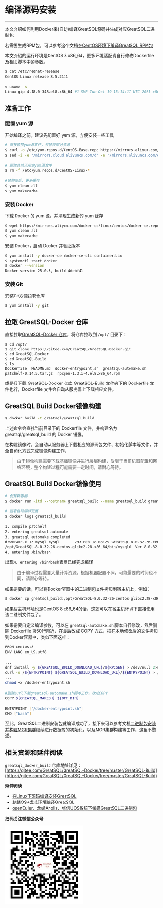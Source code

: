 # 编译源码安装
---

本文介绍如何利用Docker来(自动)编译GreatSQL源码并生成对应GreatSQL二进制包

若需要生成RPM包，可以参考这个文档[在CentOS环境下编译GreatSQL RPM包](https://gitee.com/GreatSQL/GreatSQL-Doc/blob/master/docs/build-greatsql-rpm-under-centos.md)

本文介绍的运行环境是CentOS 8 x86_64，更多环境适配请自行修改Dockerfile及相关脚本中的参数。
```bash
$ cat /etc/redhat-release
CentOS Linux release 8.5.2111

$ uname -a
Linux gip 4.18.0-348.el8.x86_64 #1 SMP Tue Oct 19 15:14:17 UTC 2021 x86_64 x86_64 x86_64 GNU/Linux
```
##  准备工作
###  配置 yum 源
开始编译之前，建议先配置好 yum 源，方便安装一些工具
```bash
# 直接替换yum源文件，并替换部分资源
$ curl -o /etc/yum.repos.d/CentOS-Base.repo https://mirrors.aliyun.com/repo/Centos-vault-8.5.2111.repo
$ sed -i -e '/mirrors.cloud.aliyuncs.com/d' -e '/mirrors.aliyuncs.com/d' /etc/yum.repos.d/CentOS-Base.repo

# 删除其他无用的yum源文件
$ rm -f /etc/yum.repos.d/CentOS-Linux-*

#替换完后，更新缓存
$ yum clean all
$ yum makecache
```

###  安装 Docker
下载 Docker 的 yum 源，并清理生成新的 yum 缓存
```bash
$ wget https://mirrors.aliyun.com/docker-ce/linux/centos/docker-ce.repo -O /etc/yum.repos.d/docker-ce.repo
$ yum clean all
$ yum makecache
```
安装 Docker，启动 Docker 并验证版本
```bash
$ yum install -y docker-ce docker-ce-cli containerd.io
$ systemctl start docker
$ docker --version
Docker version 25.0.3, build 4debf41
```
###  安装 Git
安装Git方便拉取仓库
```bash
$ yum install -y git
```

##  拉取 GreatSQL-Docker 仓库

直接拉取[GreatSQL-Docker 仓库](https://gitee.com/GreatSQL/GreatSQL-Docker/tree/master/GreatSQL-Build)，将仓库拉取到 `/opt/` 目录下：

```
$ cd /opt/
$ git clone https://gitee.com/GreatSQL/GreatSQL-Docker.git
$ cd GreatSQL-Docker
$ cd GreatSQL-Build
$ ls
Dockerfile  README.md  docker-entrypoint.sh  greatsql-automake.sh  patchelf-0.14.5.tar.gz  rpcgen-1.3.1-4.el8.x86_64.rpm
```
或是只下载 GreatSQL-Docker 仓库 GreatSQL-Build 文件夹下的 Dockerfile 文件也行，Dockerfile 文件会自动从服务器上下载相应文件。

##  GreatSQL Build Docker镜像构建

```bash
$ docker build -t greatsql/greatsql_build .
```
上述命令会查找当前目录下的 Dockerfile 文件，并构建名为 greatsql/greatsql_build 的 Docker 镜像。

在构建镜像时，会自动从服务器上下载相应的源码包文件、初始化脚本等文件，并全自动化方式完成镜像构建工作。

> 由于镜像构建需要下载基础镜像并进行层层构建，受限于当前机器配置和网络环境，整个构建过程可能需要一定时间，请耐心等待。
##  GreatSQL Build Docker镜像使用
```bash
# 创建新容器
$ docker run -itd --hostname greatsql_build --name greatsql_build greatsql/greatsql_build bash

# 查看自动编译进展
$ docker logs greatsql_build

1. compile patchelf
2. entering greatsql automake
3. greatsql automake completed
drwxrwxr-x 13 mysql mysql       293 Feb 18 08:29 GreatSQL-8.0.32-26-centos-glibc2.28-x86_64
/opt/GreatSQL-8.0.32-26-centos-glibc2.28-x86_64/bin/mysqld  Ver 8.0.32-26 for Linux on x86_64 (GreatSQL, Release 26, Revision 444164cc78e)
4. entering /bin/bash
```
出现`4. entering /bin/bash`表示已经完成编译

> 由于编译过程需要大量计算资源，根据机器配置不同，可能需要的时间也不同，请耐心等待。

如果需要的话，可以将Docker容器中的二进制包文件拷贝到宿主机上，例如：

```bash
$ docker cp greatsql_build:/opt/GreatSQL-8.0.32-26-centos-glibc2.28-x86_64 /usr/local/
```
如果宿主机环境也是CentOS 8 x86_64的话，这就可以在宿主机环境下直接使用该二进制文件包了。

如果需要自定义编译参数，可以在 `greatsql-automake.sh` 脚本自行修改，然后删除 Dockerfile 第50行附近，在最后改成 COPY 方式，把在本地修改后的文件拷贝到Docker容器中，类似下面这样：
```bash
FROM centos:8
ENV LANG en_US.utf8

...
dnf install -y ${GREATSQL_BUILD_DOWNLOAD_URL}/${RPCGEN} > /dev/null 2>&1 && \
curl -o /${ENTRYPOINT} ${GREATSQL_BUILD_DOWNLOAD_URL}/${ENTRYPOINT} > /dev/null 2>&1 && \
...
chmod +x /docker-entrypoint.sh

#删除curl下载greatsql-automake.sh脚本工作，改成COPY
COPY ${GREATSQL_MAKESH} ${OPT_DIR}

ENTRYPOINT ["/docker-entrypoint.sh"]
CMD ["bash"]
```

至此，GreatSQL二进制安装包就编译成功了，接下来可以参考文档[二进制包安装并构建MGR集群](./3-install-with-tarball.md)继续进行数据库的初始化，以及MGR集群构建等工作，这里不赘述。

##  相关资源和延伸阅读
`greatsql_docker_build` 仓库地址详见：[https://gitee.com/GreatSQL/GreatSQL-Docker/tree/master/GreatSQL-Build](https://gitee.com/GreatSQL/GreatSQL-Docker/tree/master/GreatSQL-Build)

**延伸阅读**

- [在Linux下源码编译安装GreatSQL](https://gitee.com/GreatSQL/GreatSQL-Doc/blob/master/docs/build-greatsql-with-source.md)
- [麒麟OS+龙芯环境编译GreatSQL](https://gitee.com/GreatSQL/GreatSQL-Doc/blob/master/docs/build-greatsql-with-source-under-kylin-and-loongson.md)
- [openEuler、龙蜥Anolis、统信UOS系统下编译GreatSQL二进制包](https://gitee.com/GreatSQL/GreatSQL-Doc/blob/master/docs/build-greatsql-under-openeuler-anolis-uos.md)


**扫码关注微信公众号**

![greatsql-wx](../greatsql-wx.jpg)
